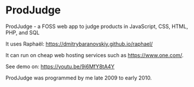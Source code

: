 # ProdJudge
ProdJudge - a FOSS web app to judge products in JavaScript, CSS, HTML, PHP, and SQL

It uses Raphaël:
https://dmitrybaranovskiy.github.io/raphael/

It can run on cheap web hosting services such as https://www.one.com/.

See demo on:
https://youtu.be/9i6MfY8tA4Y

ProdJudge was programmed by me late 2009 to early 2010.
